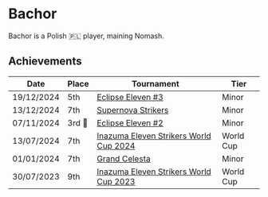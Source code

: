 # Bachor

Bachor is a Polish :poland: player, maining Nomash.

## Achievements

|Date|Place|Tournament|Tier|
|-|-|-|-|
| 19/12/2024 | 5th | [Eclipse Eleven #3](../../tournaments/eclipse/eclipse3.md) | Minor |
| 13/12/2024 | 7th | [Supernova Strikers](../../tournaments/misc/supernova.md) | Minor |
| 07/11/2024 |3rd :3rd_place_medal:| [Eclipse Eleven #2](../../tournaments/eclipse/eclipse2.md) | Minor |
| 13/07/2024 | 7th | [Inazuma Eleven Strikers World Cup 2024](../../tournaments/worldcup24.md) | World Cup |
| 01/01/2024 | 7th | [Grand Celesta](../../tournaments/misc/grandcelesta.md) | Minor |
| 30/07/2023 | 9th | [Inazuma Eleven Strikers World Cup 2023](../../tournaments/worldcup23.md) | World Cup |